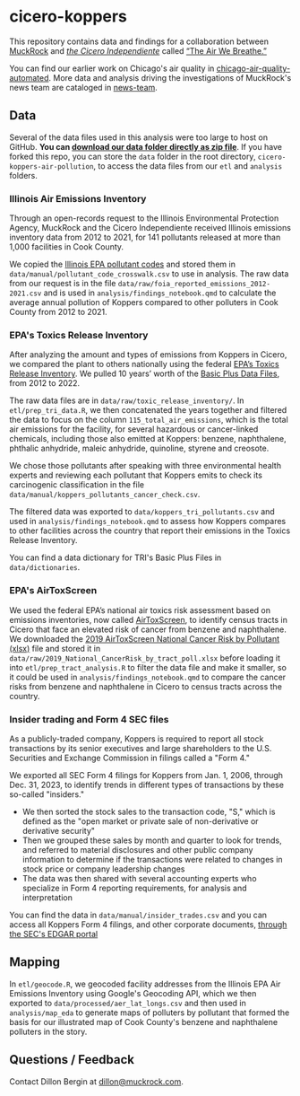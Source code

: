 # cicero-koppers

This repository contains data and findings for a collaboration between [MuckRock](https://www.muckrock.com/) and [*the Cicero Independiente*](https://www.ciceroindependiente.com/) called [“The Air We Breathe.”](https://www.muckrock.com/news/archives/2023/nov/07/air-we-breathe-cicero-pollution/)

You can find our earlier work on Chicago's air quality in [chicago-air-quality-automated](https://github.com/MuckRock/chicago-air-quality-automated). More data and analysis driving the investigations of MuckRock's news team are cataloged in [news-team](https://github.com/MuckRock/news-team).


## Data

Several of the data files used in this analysis were too large to host on GitHub. **You can [download our data folder directly as zip file](https://cdn.muckrock.com/files_static/2023/cicero/data.zip)**. If you have forked this repo, you can store the `data` folder in the root directory, `cicero-koppers-air-pollution`, to access the data files from our `etl` and `analysis` folders. 

### Illinois Air Emissions Inventory
Through an open-records request to the Illinois Environmental Protection Agency, MuckRock and the Cicero Independiente received Illinois emissions inventory data from 2012 to 2021, for 141 pollutants released at more than 1,000 facilities in Cook County. 

We copied the [Illinois EPA pollutant codes](https://epa.illinois.gov/topics/air-quality/planning-reporting/annual-emission-reports/reference-tables/pollutants.html) and stored them in `data/manual/pollutant_code_crosswalk.csv` to use in analysis. The raw data from our request is in the file `data/raw/foia_reported_emissions_2012-2021.csv` and is used in `analysis/findings_notebook.qmd` to calculate the average annual pollution of Koppers compared to other polluters in Cook County from 2012 to 2021. 

### EPA's Toxics Release Inventory
After analyzing the amount and types of emissions from Koppers in Cicero, we compared the plant to others nationally using the federal [EPA’s Toxics Release Inventory](https://www.epa.gov/toxics-release-inventory-tri-program/tri-data-and-tools). We pulled 10 years’ worth of the [Basic Plus Data Files](https://www.epa.gov/toxics-release-inventory-tri-program/tri-basic-plus-data-files-calendar-years-1987-present), from 2012 to 2022.

The raw data files are in `data/raw/toxic_release_inventory/`. In `etl/prep_tri_data.R`, we then concatenated the years together and filtered the data to focus on the column `115_total_air_emissions`, which is the total air emissions for the facility, for several hazardous or cancer-linked chemicals, including those also emitted at Koppers: benzene, naphthalene, phthalic anhydride, maleic anhydride, quinoline, styrene and creosote.

We chose those pollutants after speaking with three environmental health experts and reviewing each pollutant that Koppers emits to check its carcinogenic classification in the file `data/manual/koppers_pollutants_cancer_check.csv`.

The filtered data was exported to `data/koppers_tri_pollutants.csv` and used in `analysis/findings_notebook.qmd` to assess how Koppers compares to other facilities across the country that report their emissions in the Toxics Release Inventory.  

You can find a data dictionary for TRI's Basic Plus Files in `data/dictionaries`.

### EPA's AirToxScreen 
We used the federal EPA’s national air toxics risk assessment based on emissions inventories, now called [AirToxScreen](https://www.epa.gov/AirToxScreen/2019-airtoxscreen), to identify census tracts in Cicero that face an elevated risk of cancer from benzene and naphthalene. We downloaded the [2019 AirToxScreen National Cancer Risk by Pollutant (xlsx)](https://www.epa.gov/AirToxScreen/2019-airtoxscreen-assessment-results) file and stored it in `data/raw/2019_National_CancerRisk_by_tract_poll.xlsx` before loading it into `etl/prep_tract_analysis.R` to filter the data file and make it smaller, so it could be used in `analysis/findings_notebook.qmd` to compare the cancer risks from benzene and naphthalene in Cicero to census tracts across the country. 

### Insider trading and Form 4 SEC files 

As a publicly-traded company, Koppers is required to report all stock transactions by its senior executives and large shareholders to the U.S. Securities and Exchange Commission in filings called a "Form 4." 

We exported all SEC Form 4 filings for Koppers from Jan. 1, 2006, through Dec. 31, 2023, to identify trends in different types of transactions by these so-called "insiders." 
- We then sorted the stock sales to the transaction code, "S," which is defined as the "open market or private sale of non-derivative or derivative security" 
- Then we grouped these sales by month and quarter to look for trends, and referred to material disclosures and other public company information to determine if the transactions were related to changes in stock price or company leadership changes
- The data was then shared with several accounting experts who specialize in Form 4 reporting requirements, for analysis and interpretation

You can find the data in `data/manual/insider_trades.csv` and you can access all Koppers Form 4 filings, and other corporate documents, [through the SEC's EDGAR portal](https://www.sec.gov/edgar/browse/?CIK=0001315257&owner=include)

## Mapping 
In `etl/geocode.R`, we geocoded facility addresses from the Illinois EPA Air Emissions Inventory using Google's Geocoding API, which we then exported to `data/processed/aer_lat_longs.csv` and then used in `analysis/map_eda` to generate maps of polluters by pollutant that formed the basis for our illustrated map of Cook County's benzene and naphthalene polluters in the story. 


## Questions / Feedback
Contact Dillon Bergin at dillon@muckrock.com. 

